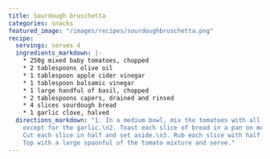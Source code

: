```yaml
---
title: Sourdough bruschetta
categories: snacks
featured_image: "/images/recipes/sourdoughbruschetta.png"
recipe:
  servings: serves 4
  ingredients_markdown: |-
    * 250g mixed baby tomatoes, chopped
    * 2 tablespoons olive oil
    * 1 tablespoon apple cider vinegar
    * 1 tablespoon balsamic vinegar
    * 1 large handful of basil, chopped
    * 2 tablespoons capers, drained and rinsed
    * 4 slices sourdough bread
    * 1 garlic clove, halved
  directions_markdown: "1. In a medium bowl, mix the tomatoes with all the ingredients
    except for the garlic.\n2. Toast each slice of bread in a pan on medium-high heat.
    Cut each slice in half and set aside.\n3. Rub each slice with half a garlic clove.
    Top with a large spoonful of the tomato mixture and serve."
---
```


